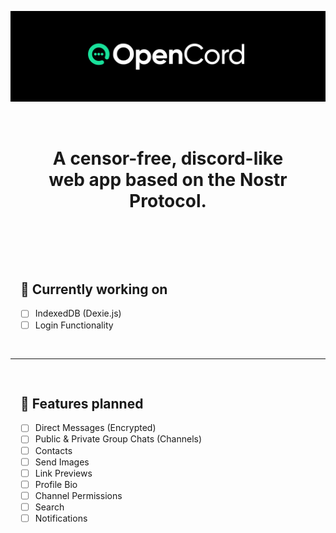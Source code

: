 ![OpenCord](art/banner.png)

<h1 style="text-align: center; padding: 2rem 3rem 3rem 3rem;">A censor-free, discord-like web app based on the Nostr Protocol.</h1>

<div style="padding: 1rem;">
    <h2>👀 Currently working on</h2>

- [ ] IndexedDB (Dexie.js)
- [ ] Login Functionality

</div>

---

<div style="padding: 1rem;">
    <h2>🤔 Features planned</h2>

- [ ] Direct Messages (Encrypted)
- [ ] Public & Private Group Chats (Channels)
- [ ] Contacts
- [ ] Send Images
- [ ] Link Previews
- [ ] Profile Bio
- [ ] Channel Permissions
- [ ] Search
- [ ] Notifications

</div>
